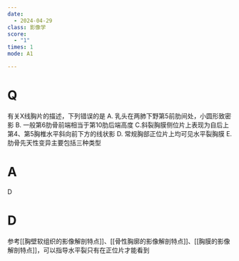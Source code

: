 ```yaml
---
date:
  - 2024-04-29
class: 影像学
score:
  - "1"
times: 1
mode: A1

--- 
```


# Q
有关X线胸片的描述，下列错误的是
A. 乳头在两肺下野第5前肋间处，小圆形致密影
B. 一般第6肋骨前端相当于第10肋后端高度
C.斜裂胸膜侧位片上表现为自后上第4、第5胸椎水平斜向前下方的线状影
D. 常规胸部正位片上均可见水平裂胸膜
E. 肋骨先天性变异主要包括三种类型

# A

D



# D
参考[[胸壁软组织的影像解剖特点]]、[[骨性胸廓的影像解剖特点]]、[[胸膜的影像解剖特点]]，可以指导水平裂只有在正位片才能看到
